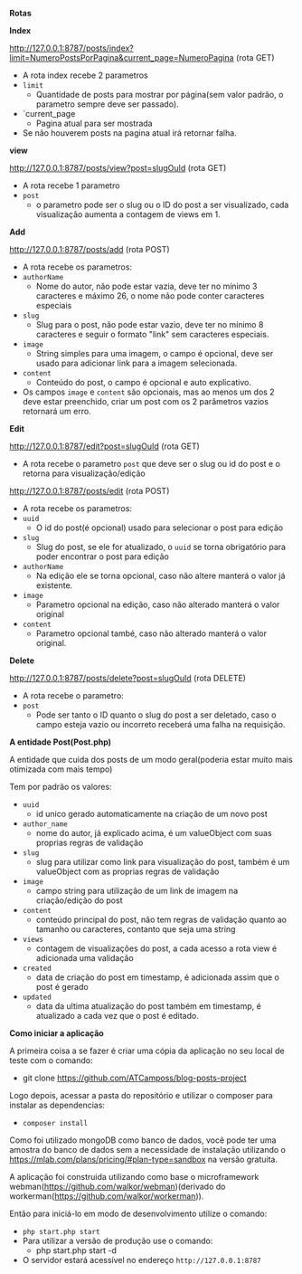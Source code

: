 **Rotas**

**Index**

http://127.0.0.1:8787/posts/index?limit=NumeroPostsPorPagina&current_page=NumeroPagina (rota GET)

 - A rota index recebe 2 parametros
 - `limit`
   - Quantidade de posts para mostrar por página(sem valor padrão, o parametro sempre deve ser passado).
 - `current_page
   - Pagina atual para ser mostrada
 - Se não houverem posts na pagina atual irá retornar falha.


**view**

http://127.0.0.1:8787/posts/view?post=slugOuId (rota GET)
  - A rota recebe 1 parametro
  - `post`
    - o parametro pode ser o slug ou o ID do post a ser visualizado, cada visualização aumenta a contagem de views em 1.

**Add**

http://127.0.0.1:8787/posts/add (rota POST)

 - A rota recebe os parametros:
 - `authorName`
   - Nome do autor, não pode estar vazia, deve ter no mínimo 3 caracteres e máximo 26, o nome não pode conter caracteres especiais
 - `slug`
   - Slug para o post, não pode estar vazio, deve ter no mínimo 8 caracteres e seguir o formato "link" sem caracteres especiais.
 - `image`
   - String simples para uma imagem, o campo é opcional, deve ser usado para adicionar link para a imagem selecionada.
 - `content`
   - Conteúdo do post, o campo é opcional e auto explicativo.
 - Os campos `image` e `content` são opcionais, mas ao menos um dos 2 deve estar preenchido, criar um post com os 2 parâmetros vazios retornará um erro.

**Edit**

http://127.0.0.1:8787/edit?post=slugOuId (rota GET)

  - A rota recebe o parametro `post` que deve ser o slug ou id do post e o retorna para visualização/edição

http://127.0.0.1:8787/posts/edit (rota POST)

  - A rota recebe os parametros:
  - `uuid`
    - O id do post(é opcional) usado para selecionar o post para edição
  - `slug`
    - Slug do post, se ele for atualizado, o `uuid` se torna obrigatório para poder encontrar o post para edição
  - `authorName`
    - Na edição ele se torna opcional, caso não altere manterá o valor já existente.
  - `image`
    - Parametro opcional na edição, caso não alterado manterá o valor original
  - `content`
    - Parametro opcional també, caso não alterado manterá o valor original.

**Delete**

http://127.0.0.1:8787/posts/delete?post=slugOuId (rota DELETE)

  - A rota recebe o parametro:
  - `post`
    - Pode ser tanto o ID quanto o slug do post a ser deletado, caso o campo esteja vazio ou incorreto receberá uma falha na requisição.

**A entidade Post(Post.php)**

A entidade que cuida dos posts de um modo geral(poderia estar muito mais otimizada com mais tempo)

Tem por padrão os valores:
 - `uuid`
   - id unico gerado automaticamente na criação de um novo post
 - `author_name`
   - nome do autor, já explicado acima, é um valueObject com suas proprias regras de validação
 - `slug`
   - slug para utilizar como link para visualização do post, também é um valueObject com as proprias regras de validação
 - `image`
   - campo string para utilização de um link de imagem na criação/edição do post
 - `content`
   - conteúdo principal do post, não tem regras de validação quanto ao tamanho ou caracteres, contanto que seja uma string
 - `views`
   - contagem de visualizações do post, a cada acesso a rota view é adicionada uma validação
 - `created`
   - data de criação do post em timestamp, é adicionada assim que o post é gerado
 - `updated`
   - data da ultima atualização do post também em timestamp, é atualizado a cada vez que o post é editado.


**Como iniciar a aplicação**

A primeira coisa a se fazer é criar uma cópia da aplicação no seu local de teste com o comando:
 - git clone https://github.com/ATCamposs/blog-posts-project

Logo depois, acessar a pasta do repositório e utilizar o composer para instalar as dependencias:
 - `composer install` 

Como foi utilizado mongoDB como banco de dados, você pode ter uma amostra do banco de dados sem a necessidade de instalação utilizando o https://mlab.com/plans/pricing/#plan-type=sandbox na versão gratuita.

A aplicação foi construida utilizando como base o microframework webman(https://github.com/walkor/webman)(derivado do workerman(https://github.com/walkor/workerman)).

Então para iniciá-lo em modo de desenvolvimento utilize o comando:
 - `php start.php start`
 - Para utilizar a versão de produção use o comando:
   - php start.php start -d
 - O servidor estará acessível no endereço `http://127.0.0.1:8787`
